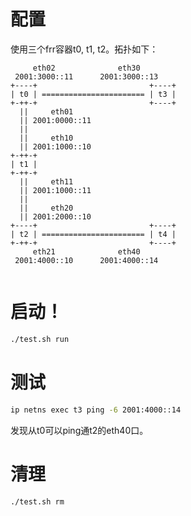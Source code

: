 # 配置
使用三个frr容器t0, t1, t2。拓扑如下：
```
     eth02              eth30
 2001:3000::11      2001:3000::13
+----+                         +----+
| t0 | ======================= | t3 |
+-++-+                         +----+
  ||     eth01
  || 2001:0000::11
  ||
  ||     eth10
  || 2001:1000::10
+-++-+
| t1 |
+-++-+
  ||     eth11
  || 2001:1000::11
  ||
  ||     eth20
  || 2001:2000::10
+----+                         +----+
| t2 | ======================= | t4 |
+-++-+                         +----+
     eth21              eth40
 2001:4000::10      2001:4000::14


```

# 启动！
```bash
./test.sh run
```

# 测试
```bash
ip netns exec t3 ping -6 2001:4000::14
```
发现从t0可以ping通t2的eth40口。

# 清理
```bash
./test.sh rm
```